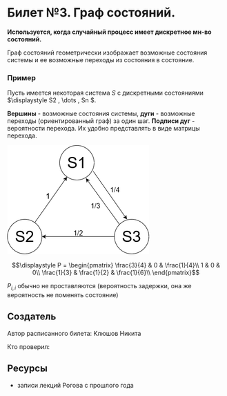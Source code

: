 # Билет №3. Граф состояний.

**Используется, когда случайный процесс имеет дискретное мн-во состояний.**

Граф состояний геометрически изображает возможные состояния системы и ее возможные переходы из состояния в состояние.

### Пример
Пусть имеется некоторая система $S$ с дискретными состояниями $\displaystyle S2 , \dots , Sn $. 

**Вершины** - возможные состояния системы, **дуги** - возможные переходы (ориентированный граф) за один шаг. **Подписи дуг** - вероятности перехода. Их удобно представлять в виде матрицы перехода.

![example](./example.png)

$$\displaystyle P = \begin{pmatrix}
\frac{3}{4} & 0           & \frac{1}{4}\\
1           & 0           & 0\\
\frac{1}{3} & \frac{1}{2} & \frac{1}{6}\\
\end{pmatrix}$$

$\displaystyle P_{i, i}$ обычно не проставляются (вероятность задержки, она же вероятность не поменять состояние)

## Создатель

Автор расписанного билета: Клюшов Никита

Кто проверил:


## Ресурсы
- записи лекций Рогова с прошлого года

